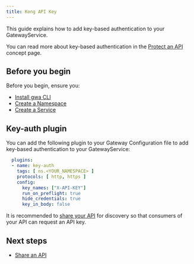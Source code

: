 ```yaml
---
title: Kong API Key
---
```


<!-- overview -->

This guide explains how to add key-based authentication to your GatewayService.

You can read more about key-based authentication in the [Protect an API](/concepts/protect-api.md) concept page.

<!-- prerequisites -->

## Before you begin

Before you begin, ensure you:

- [Install gwa CLI](/how-to/gwa-install.md)
- [Create a Namespace](/reference/gwa-commands.md#namespacecreate)
- [Create a Service](/how-to/create-gateway-service.md)

<!-- steps -->

## Key-auth plugin

You can add the following plugin to your Gateway Configuration file to add key-based authentication to your GatewayService:

```yaml
  plugins:
  - name: key-auth
    tags: [ ns.<YOUR_NAMESPACE> ]
    protocols: [ http, https ]
    config:
      key_names: ["X-API-KEY"]
      run_on_preflight: true
      hide_credentials: true
      key_in_body: false
```

It is recommended to [share your API](/how-to/api-discovery.md) for discovery so that consumers of your API can request an API key.

## Next steps

- [Share an API](/how-to/api-discovery.md)
